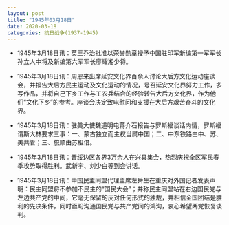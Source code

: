 ```yaml
---
layout: post
title: "1945年03月18日"
date: 2020-03-18
categories: 抗日战争(1937-1945)
---
```


<meta name="referrer" content="no-referrer" />

- 1945年3月18日讯：英王乔治批准以荣誉勋章授予中国驻印军新编第一军军长孙立人中将及新编第六军军长廖耀湘少将。 

- 1945年3月18日讯：周恩来出席延安文化界百余人讨论大后方文化运动座谈会，并报告大后方民主运动及文化运动的情况，号召延安文化界努力工作，多写作品，并将自己下乡工作与工农兵结合的经验转告大后方文化界，作为他们“文化下乡”的参考。座谈会决定致电慰问和支援在大后方艰苦奋斗的文化界。 

- 1945年3月18日讯：驻美大使魏道明电蒋介石报告与罗斯福谈话内情，罗斯福谓斯大林要求三事：一、蒙古独立而主权当属中国；二、中东铁路由中、苏、美共管；三、旅顺由苏租借。 

- 1945年3月18日讯：晋绥边区各界3万余人在兴县集会，热烈庆祝全区军民春季攻势取得胜利。武新宇、刘少白等到会讲话。 

- 1945年3月18日讯：中国民主同盟代理主席左舜生在重庆对外国记者发表声明：民主同盟将不参加不民主的“国民大会”；并称民主同盟站在右边国民党与左边共产党的中间，它毫无保留的反对任何形式的独裁，并相信全国团结是胜利的先决条件，同时亟盼沟通国民党与共产党间的鸿沟，衷心希望两党恢复谈判。 

